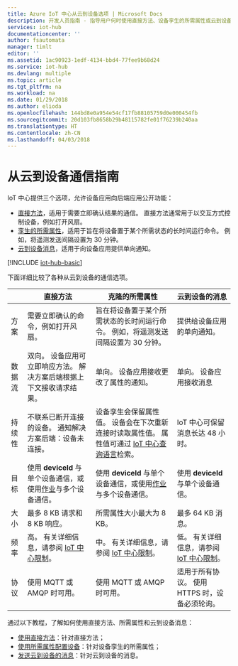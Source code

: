 ```yaml
---
title: Azure IoT 中心从云到设备选项 | Microsoft Docs
description: 开发人员指南 - 指导用户何时使用直接方法、设备孪生的所需属性或云到设备的消息，以进行从云到设备的通信。
services: iot-hub
documentationcenter: ''
author: fsautomata
manager: timlt
editor: ''
ms.assetid: 1ac90923-1edf-4134-bbd4-77fee9b68d24
ms.service: iot-hub
ms.devlang: multiple
ms.topic: article
ms.tgt_pltfrm: na
ms.workload: na
ms.date: 01/29/2018
ms.author: elioda
ms.openlocfilehash: 144bd8e0a954e54cf17fb88105759d0e000454fb
ms.sourcegitcommit: 20d103fb8658b29b48115782fe01f76239b240aa
ms.translationtype: HT
ms.contentlocale: zh-CN
ms.lasthandoff: 04/03/2018
---
```

# <a name="cloud-to-device-communications-guidance"></a>从云到设备通信指南
IoT 中心提供三个选项，允许设备应用向后端应用公开功能：

* [直接方法][lnk-methods]，适用于需要立即确认结果的通信。 直接方法通常用于以交互方式控制设备，例如打开风扇。
* [孪生的所需属性][lnk-twins]，适用于旨在将设备置于某个所需状态的长时间运行命令。 例如，将遥测发送间隔设置为 30 分钟。
* [云到设备消息][lnk-c2d]，适用于向设备应用提供单向通知。

[!INCLUDE [iot-hub-basic](../../includes/iot-hub-basic-whole.md)]

下面详细比较了各种从云到设备的通信选项。

|  | 直接方法 | 克隆的所需属性 | 云到设备的消息 |
| ---- | ------- | ---------- | ---- |
| 方案 | 需要立即确认的命令，例如打开风扇。 | 旨在将设备置于某个所需状态的长时间运行命令。 例如，将遥测发送间隔设置为 30 分钟。 | 提供给设备应用的单向通知。 |
| 数据流 | 双向。 设备应用可立即响应方法。 解决方案后端根据上下文接收请求结果。 | 单向。 设备应用接收更改了属性的通知。 | 单向。 设备应用接收消息
| 持续性 | 不联系已断开连接的设备。 通知解决方案后端：设备未连接。 | 设备孪生会保留属性值。 设备会在下次重新连接时读取属性值。 属性值可通过 [IoT 中心查询语言][lnk-query]检索。 | IoT 中心可保留消息长达 48 小时。 |
| 目标 | 使用 **deviceId** 与单个设备通信，或使用[作业][lnk-jobs]与多个设备通信。 | 使用 **deviceId** 与单个设备通信，或使用[作业][lnk-jobs]与多个设备通信。 | 使用 **deviceId** 与单个设备通信。 |
| 大小 | 最多 8 KB 请求和 8 KB 响应。 | 所需属性大小最大为 8 KB。 | 最多 64 KB 消息。 |
| 频率 | 高。 有关详细信息，请参阅 [IoT 中心限制][lnk-quotas]。 | 中。 有关详细信息，请参阅 [IoT 中心限制][lnk-quotas]。 | 低。 有关详细信息，请参阅 [IoT 中心限制][lnk-quotas]。 |
| 协议 | 使用 MQTT 或 AMQP 时可用。 | 使用 MQTT 或 AMQP 时可用。 | 适用于所有协议。 使用 HTTPS 时，设备必须轮询。 |

通过以下教程，了解如何使用直接方法、所需属性和云到设备消息：

* [使用直接方法][lnk-methods-tutorial]：针对直接方法；
* [使用所需属性配置设备][lnk-twin-properties]：针对设备孪生的所需属性； 
* [发送云到设备的消息][lnk-c2d-tutorial]：针对云到设备的消息。

[lnk-twins]: iot-hub-devguide-device-twins.md
[lnk-quotas]: iot-hub-devguide-quotas-throttling.md
[lnk-query]: iot-hub-devguide-query-language.md
[lnk-jobs]: iot-hub-devguide-jobs.md
[lnk-c2d]: iot-hub-devguide-messages-c2d.md
[lnk-methods]: iot-hub-devguide-direct-methods.md
[lnk-methods-tutorial]: iot-hub-node-node-direct-methods.md
[lnk-twin-properties]: iot-hub-node-node-twin-how-to-configure.md
[lnk-c2d-tutorial]: iot-hub-node-node-c2d.md
